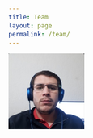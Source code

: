```yaml
---
title: Team
layout: page
permalink: /team/
---
```


<img src="teampics/ayrton.jpg" width=150 height=150 style="float: left" alt="">
